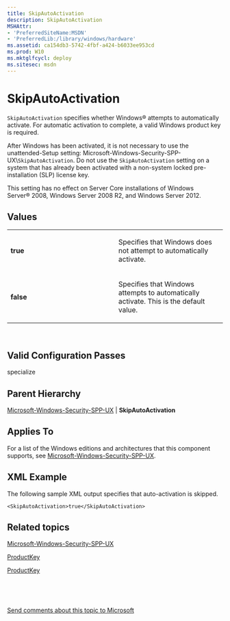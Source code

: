```yaml
---
title: SkipAutoActivation
description: SkipAutoActivation
MSHAttr:
- 'PreferredSiteName:MSDN'
- 'PreferredLib:/library/windows/hardware'
ms.assetid: ca154db3-5742-4fbf-a424-b6033ee953cd
ms.prod: W10
ms.mktglfcycl: deploy
ms.sitesec: msdn
---
```


# SkipAutoActivation


`SkipAutoActivation` specifies whether Windows® attempts to automatically activate. For automatic activation to complete, a valid Windows product key is required.

After Windows has been activated, it is not necessary to use the unattended-Setup setting: Microsoft-Windows-Security-SPP-UX\\`SkipAutoActivation`. Do not use the `SkipAutoActivation` setting on a system that has already been activated with a non-system locked pre-installation (SLP) license key.

This setting has no effect on Server Core installations of Windows Server® 2008, Windows Server 2008 R2, and Windows Server 2012.

## Values


<table>
<colgroup>
<col width="50%" />
<col width="50%" />
</colgroup>
<tbody>
<tr class="odd">
<td><p><strong>true</strong></p></td>
<td><p>Specifies that Windows does not attempt to automatically activate.</p></td>
</tr>
<tr class="even">
<td><p><strong>false</strong></p></td>
<td><p>Specifies that Windows attempts to automatically activate. This is the default value.</p></td>
</tr>
</tbody>
</table>

 

## Valid Configuration Passes


specialize

## Parent Hierarchy


[Microsoft-Windows-Security-SPP-UX](microsoft-windows-security-spp-ux.md) | **SkipAutoActivation**

## Applies To


For a list of the Windows editions and architectures that this component supports, see [Microsoft-Windows-Security-SPP-UX](microsoft-windows-security-spp-ux.md).

## XML Example


The following sample XML output specifies that auto-activation is skipped.

``` syntax
<SkipAutoActivation>true</SkipAutoActivation>
```

## Related topics


[Microsoft-Windows-Security-SPP-UX](microsoft-windows-security-spp-ux.md)

[ProductKey](microsoft-windows-shell-setupproductkey.md)

[ProductKey](microsoft-windows-setupuserdataproductkey.md)

 

 

[Send comments about this topic to Microsoft](mailto:wsddocfb@microsoft.com?subject=Documentation%20feedback%20%5Bp_unattend\p_unattend%5D:%20SkipAutoActivation%20%20RELEASE:%20%2810/3/2016%29&body=%0A%0APRIVACY%20STATEMENT%0A%0AWe%20use%20your%20feedback%20to%20improve%20the%20documentation.%20We%20don't%20use%20your%20email%20address%20for%20any%20other%20purpose,%20and%20we'll%20remove%20your%20email%20address%20from%20our%20system%20after%20the%20issue%20that%20you're%20reporting%20is%20fixed.%20While%20we're%20working%20to%20fix%20this%20issue,%20we%20might%20send%20you%20an%20email%20message%20to%20ask%20for%20more%20info.%20Later,%20we%20might%20also%20send%20you%20an%20email%20message%20to%20let%20you%20know%20that%20we've%20addressed%20your%20feedback.%0A%0AFor%20more%20info%20about%20Microsoft's%20privacy%20policy,%20see%20http://privacy.microsoft.com/default.aspx. "Send comments about this topic to Microsoft")





